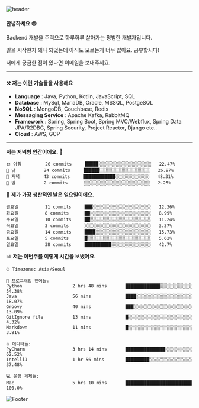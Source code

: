 ![header](https://capsule-render.vercel.app/api?type=waving&color=gradient&height=250&section=header&text=Wondeok%20Kang&fontSize=60&animation=fadeIn&fontAlignY=38&desc=a.k.a.%20Wade%2C%20Deogicorgi%20&descAlignY=61&descAlign=66&descSize=25&customColorList=4)



#### 안녕하세요 😄
Backend 개발을 주력으로 하루하루 살아가는 평범한 개발자입니다.

일을 시작한지 꽤나 되었는데 아직도 모르는게 너무 많아요. 공부합시다!

저에게 궁금한 점이 있다면 이메일을 보내주세요. 

<!-- blog : 

[![Velog's GitHub stats](https://velog-readme-stats.vercel.app/api/badge?name=deogicorgi)](https://velog.io/@deogicorgi)  -->

---

#### ⚒️ 저는 이런 기술들을 사용해요

- **Language** : Java, Python, Kotlin, JavaScript, SQL
- **Database** : MySql, MariaDB, Oracle, MSSQL, PostgeSQL
- **NoSQL** : MongoDB, Couchbase, Redis
- **Messaging Service** : Apache Kafka, RabbitMQ
- **Framework** : Spring, Spring Boot, Spring MVC/Webflux, Spring Data JPA/R2DBC, Spring Security, Project Reactor, Django etc..
- **Cloud** : AWS, GCP
---

<!--
[![Solved.ac Profile](http://mazassumnida.wtf/api/v2/generate_badge?boj=deogicorgi)](https://solved.ac/deogicorgi/)
![alt text](https://github.com/[username]/[reponame]/blob/[branch]/image.jpg?raw=true)
--> 

<!--START_SECTION:waka-->
**저는 저녁형 인간이에요. 🦉** 

```text
🌞 아침         20 commits     █████░░░░░░░░░░░░░░░░░░░░   22.47% 
🌆 낮　         24 commits     ██████░░░░░░░░░░░░░░░░░░░   26.97% 
🌃 저녁         43 commits     ████████████░░░░░░░░░░░░░   48.31% 
🌙 밤　         2 commits      ░░░░░░░░░░░░░░░░░░░░░░░░░   2.25%

```
📅 **제가 가장 생산적인 날은 일요일이에요.** 

```text
월요일          11 commits     ███░░░░░░░░░░░░░░░░░░░░░░   12.36% 
화요일          8 commits      ██░░░░░░░░░░░░░░░░░░░░░░░   8.99% 
수요일          10 commits     ██░░░░░░░░░░░░░░░░░░░░░░░   11.24% 
목요일          3 commits      ░░░░░░░░░░░░░░░░░░░░░░░░░   3.37% 
금요일          14 commits     ████░░░░░░░░░░░░░░░░░░░░░   15.73% 
토요일          5 commits      █░░░░░░░░░░░░░░░░░░░░░░░░   5.62% 
일요일          38 commits     ██████████░░░░░░░░░░░░░░░   42.7%

```


📊 **저는 이번주를 이렇게 시간을 보냈어요.** 

```text
⌚︎ Timezone: Asia/Seoul

💬 프로그래밍 언어들: 
Python                   2 hrs 48 mins       █████████████░░░░░░░░░░░░   54.38% 
Java                     56 mins             ████░░░░░░░░░░░░░░░░░░░░░   18.07% 
Groovy                   40 mins             ███░░░░░░░░░░░░░░░░░░░░░░   13.09% 
GitIgnore file           13 mins             █░░░░░░░░░░░░░░░░░░░░░░░░   4.32% 
Markdown                 11 mins             █░░░░░░░░░░░░░░░░░░░░░░░░   3.81%

🔥 에디터들: 
PyCharm                  3 hrs 14 mins       ███████████████░░░░░░░░░░   62.52% 
IntelliJ                 1 hr 56 mins        █████████░░░░░░░░░░░░░░░░   37.48%

💻 운영 체제들: 
Mac                      5 hrs 10 mins       █████████████████████████   100.0%

```


<!--END_SECTION:waka-->

![Footer](https://capsule-render.vercel.app/api?type=waving&color=auto&height=200&section=footer&&customColorList=4)
<!--

**deogicorgi/deogicorgi** is a ✨ _special_ ✨ repository because its `README.md` (this file) appears on your GitHub profile.

Here are some ideas to get you started:

- 🔭 I’m currently working on ...
- 🌱 I’m currently learning ...
- 👯 I’m looking to collaborate on ...
- 🤔 I’m looking for help with ...
- 💬 Ask me about ...
- 📫 How to reach me: ...
- 😄 Pronouns: ...
- ⚡ Fun fact: ...
-->
